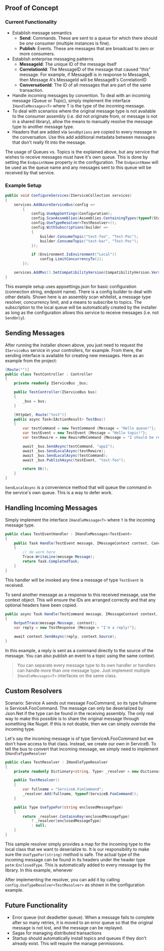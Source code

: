 ## Proof of Concept

### Current Functionality
- Establish message semantics
    - **Send**: Commands. These are sent to a queue for which there should be *one* consumer (multiple instances is fine).
    - **Publish**: Events. These are messages that are broadcast to zero or more consumers.
- Establish enterprise messaging patterns
    - **MessageId**: The unique ID of the message itself
    - **CorrelationId**: The MessageID of the message that caused "this" message. For example, if MessageB is in response to MessageA, then Message A's MessageId will be MessageB's CorrelationID
    - **ConversationId**: The ID of all messages that are part of the same transaction.
- Handle incoming messages by convention. To deal with an incoming message (Queue or Topic), simply implement the interface `IHandleMessages<T>` where T is the type of the incoming message.
- To deal with scenarios where the original message type is not available to the consumer assembly (i.e. did not originate from, or message is not in a shared library), allow the means to manually resolve the message type to another message type.
- Headers that are added via `SendOptions` are copied to every message in the conversation. Use this add additional metadata between messages that don't really fit into the message.

The usage of Queues vs. Topics is the explained above, but any service that wishes to receive messages must have it's own queue. This is done by setting the `EndpointName` property in the configuration. The `EndpointName` will be used as the queue name and any messages sent to this queue will be received by that service.

### Example Setup

``` csharp
public void ConfigureServices(IServiceCollection services)
{
    services.AddAzureServiceBus(config =>
        {
            config.UseAppSettings(Configuration);
            config.ScanAssemblies(Assemblies.ContainingTypes(typeof(Startup)));
            config.UseTypeResolver<TestResolver>();
            config.WithSubscriptions(builder =>
            {
                builder.ConsumeTopic("test-foo", "Test-Poc");
                builder.ConsumeTopic("test-bar", "Test-Poc");
            });

            if (Environment.IsEnvironment("Local"))
                config.LimitConcurrencyTo(1);
        });

    services.AddMvc().SetCompatibilityVersion(CompatibilityVersion.Version_2_2);
}
```

This example setup uses appsettings.json for basic configuration (connection string, endpoint name). There is a config builder to deal with other details. Shown here is an assembly scan whitelist, a message type resolver, concurrency limit, and a means to subscribe to topics. The subscription to the local queue will be automatically created by the installer as long as the configuration allows this service to receive messages (i.e. not `SendOnly`).

## Sending Messages
After running the installer shown above, you just need to request the `IServiceBus` service in your controllers, for example. From there, the sending interface is available for creating new messages. Here as an example from the project:

``` csharp
[Route("")]
public class TestController : Controller
{
    private readonly IServiceBus _bus;

    public TestController(IServiceBus bus)
    {
        _bus = bus;
    }

    [HttpGet, Route("test")]
    public async Task<IActionResult> TestBus()
    {
        var testCommand = new TestCommand {Message = "Hello queue!"};
        var testEvent = new TestEvent {Message = "Hello topic!"};
        var testRewire = new RewireMeCommand {Message = "I should be rewired!"};

        await _bus.SendAsync(testCommand, "app1");
        await _bus.SendLocalAsync(testRewire);
        await _bus.SendLocalAsync(testCommand);
        await _bus.PublishAsync(testEvent, "test-foo");

        return Ok();
    }
}
```

`SendLocalAsync` is a convenience method that will queue the command in the service's own queue. This is a way to defer work.

## Handling Incoming Messages
Simply implement the interface `IHandleMessage<T>` where `T` is the incoming message type.

``` csharp
public class TestEventHandler : IHandleMessages<TestEvent>
{
    public Task Handle(TestEvent message, IMessageContext context, CancellationToken cancellationToken)
    {
        // do work here
        Trace.WriteLine(message.Message);
        return Task.CompletedTask;
    }
}
```

This handler will be invoked any time a message of type `TestEvent` is received.

To send another message as a response to this received message, use the context object. This will ensure the IDs are arranged correctly and that any optional headers have been copied.

``` csharp
public async Task Handle(TestCommand message, IMessageContext context, CancellationToken cancellationToken)
{
    OutputTrace(message.Message, context);
    var reply = new TestResponse {Message = "I'm a reply!"};

    await context.SendAsync(reply, context.Source);
}
```

In this example, a reply is sent as a command directly to the source of the message. You can also publish an event to a topic using the same context. 

> You can separate every message type to its own handler or handlers can handle more than one message type. Just implement multiple `IHandleMessages<T>` interfaces on the same class.

## Custom Resolvers
Scenario:
Service A sends out message FooCommand, so its type fullname is ServiceA.FooCommand. The message can only be deserialized by Json.Net if the type can be found in the receiving assembly. The only real way to make this possible is to share the original message through something like Nuget. If this is not doable, then we can simply override the incoming type.

Let's say the incoming message is of type ServiceA.FooCommand but we don't have access to that class. Instead, we create our own in ServiceB. To tell the bus to convert that incoming message, we simply need to implement `IHandleTypeResolver`

``` csharp
public class TestResolver : IHandleTypeResolver
{
    private readonly Dictionary<string, Type> _resolver = new Dictionary<string, Type>();

    public TestResolver()
    {
        var fullname = "ServiceA.FooCommand";
        _resolver.Add(fullname, typeof(ServiceB.FooCommand));
    }

    public Type UseTypeFor(string enclosedMessageType)
    {
        return _resolver.ContainsKey(enclosedMessageType) 
            ? _resolver[enclosedMessageType] 
            : null;
    }
}
```

This sample resolver simply provides a map for the incoming type to the local class that we want to deserialize to. It is our responsibility to make sure the `UseTypeFor(string)` method is safe. The actual type of the incoming message can be found in its headers under the header type `petm:EnclosedType`. This is automatically added to every message by the library. In this example, whenever 

After implementing the resolver, you can add it by calling `config.UseTypeResolver<TestResolver>` as shown in the configuration example.

## Future Functionality
- Error queue (not deadletter queue). When a message fails to complete after so many retries, it is moved to an error queue so that the original message is not lost, and the message can be replayed.
- Sagas for managing distributed transactions
- Startup should automatically install topics and queues if they don't already exist. This will require the manage permissions.